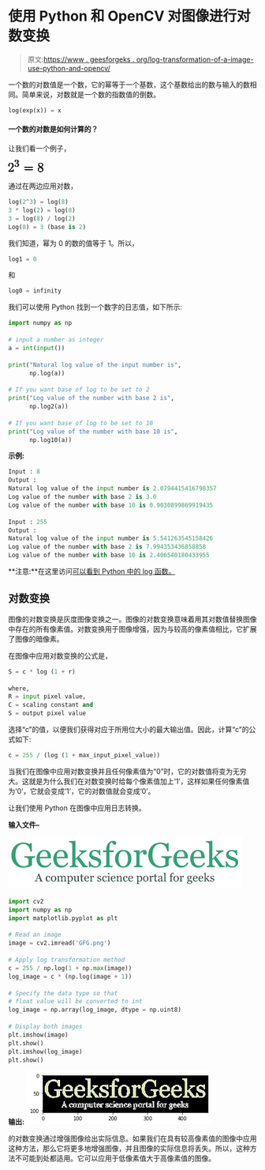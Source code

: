 # 使用 Python 和 OpenCV 对图像进行对数变换

> 原文:[https://www . geesforgeks . org/log-transformation-of-a-image-use-python-and-opencv/](https://www.geeksforgeeks.org/log-transformation-of-an-image-using-python-and-opencv/)

一个数的对数值是一个数，它的幂等于一个基数，这个基数给出的数与输入的数相同。简单来说，对数就是一个数的指数值的倒数。

```py
log(exp(x)) = x
```

#### 一个数的对数是如何计算的？

让我们看一个例子，

![2^3 = 8](img/aedcdee40a25d6f91f3c698298b8e576.png "Rendered by QuickLaTeX.com")

通过在两边应用对数，

```py
log(2^3) = log(8)
3 * log(2) = log(8)
3 = log(8) / log(2)
Log(8) = 3 (base is 2)
```

我们知道，幂为 0 的数的值等于 1。所以，

```py
log1 = 0 
```

和

```py
log0 = infinity
```

我们可以使用 Python 找到一个数字的日志值，如下所示:

```py
import numpy as np

# input a number as integer
a = int(input())

print("Natural log value of the input number is", 
      np.log(a))

# If you want base of log to be set to 2
print("Log value of the number with base 2 is", 
      np.log2(a))

# If you want base of log to be set to 10
print("Log value of the number with base 10 is",
      np.log10(a))
```

**示例:**

```py
Input : 8
Output : 
Natural log value of the input number is 2.0794415416798357
Log value of the number with base 2 is 3.0
Log value of the number with base 10 is 0.9030899869919435

Input : 255
Output : 
Natural log value of the input number is 5.541263545158426
Log value of the number with base 2 is 7.994353436858858
Log value of the number with base 10 is 2.406540180433955

```

**注意:**在这里访问[可以看到 Python 中的 log 函数。](https://www.geeksforgeeks.org/log-functions-python/)

## 对数变换

图像的对数变换是灰度图像变换之一。图像的对数变换意味着用其对数值替换图像中存在的所有像素值。对数变换用于图像增强，因为与较高的像素值相比，它扩展了图像的暗像素。

在图像中应用对数变换的公式是，

```py
S = c * log (1 + r)

where,
R = input pixel value,
C = scaling constant and
S = output pixel value
```

选择“c”的值，以便我们获得对应于所用位大小的最大输出值。因此，计算“c”的公式如下:

```py
c = 255 / (log (1 + max_input_pixel_value))
```

当我们在图像中应用对数变换并且任何像素值为“0”时，它的对数值将变为无穷大。这就是为什么我们在对数变换时给每个像素值加上‘1’，这样如果任何像素值为‘0’，它就会变成‘1’，它的对数值就会变成‘0’。

让我们使用 Python 在图像中应用日志转换。

**输入文件–**

![python-log-transformation](img/06800b018696c0892a5baebd919262c2.png)

```py
import cv2
import numpy as np
import matplotlib.pyplot as plt

# Read an image
image = cv2.imread('GFG.png')

# Apply log transformation method
c = 255 / np.log(1 + np.max(image))
log_image = c * (np.log(image + 1))

# Specify the data type so that
# float value will be converted to int
log_image = np.array(log_image, dtype = np.uint8)

# Display both images
plt.imshow(image)
plt.show()
plt.imshow(log_image)
plt.show()
```

**输出:**
![python-log-transformation](img/862ec6dde646a6743900de4fa495c622.png)

的对数变换通过增强图像给出实际信息。如果我们在具有较高像素值的图像中应用这种方法，那么它将更多地增强图像，并且图像的实际信息将丢失。所以，这种方法不可能到处都适用。它可以应用于低像素值大于高像素值的图像。